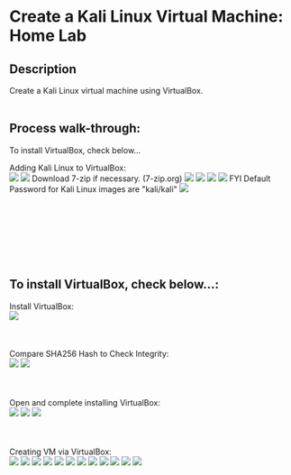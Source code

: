 
<h1>Create a Kali Linux Virtual Machine: Home Lab</h1>

<h2>Description</h2>
Create a Kali Linux virtual machine using VirtualBox.
<br />
<br />

<h2>Process walk-through:</h2>

To install VirtualBox, check below... <br/>

Adding Kali Linux to VirtualBox: <br/>
<img src="https://imgur.com/L3ZrMxv.png">
<img src="https://imgur.com/i4gOUJr.png">
Download 7-zip if necessary. (7-zip.org)
<img src="https://imgur.com/6FZhknk.png">
<img src="https://imgur.com/GAmKeIP.png">
<img src="https://imgur.com/9RHuF5w.png">
<img src="https://imgur.com/VJrqWJ1.png">
FYI Default Password for Kali Linux images are "kali/kali"
<img src="https://imgur.com/IVrgYsD.png">
<br />
<br />
<br />
<br />
<br />
<br />
<br />
<br />

<h2>To install VirtualBox, check below...:</h2>
Install VirtualBox: <br/>
<img src="https://imgur.com/gYok5Xl.png">
<br />
<br />
<br />
<br />
Compare SHA256 Hash to Check Integrity:  <br/>
<img src="https://imgur.com/YOOA0Lw.png">
<img src="https://imgur.com/zFee8Ry.png">
<br />
<br />
<br />
<br />
Open and complete installing VirtualBox: <br/>
<img src="https://imgur.com/lEIh8P3.png">
<img src="https://imgur.com/5t7mqt2.png">
<img src="https://imgur.com/zJXOtSb.png">
<br />
<br />
<br />
<br />
Creating VM via VirtualBox: <br/>
<img src="https://imgur.com/fCG5tGE.png">
<img src="https://imgur.com/fureVB1.png">
<img src="https://imgur.com/eSLyRXv.png">
<img src="https://imgur.com/VhYD6Gq.png">
<img src="https://imgur.com/0aS5BRU.png">
<img src="https://imgur.com/XR2J8Ml.png">
<img src="https://imgur.com/I6E4W5f.png">
<img src="https://imgur.com/56THXdC.png">
<img src="https://imgur.com/SZZ8va4.png">
<img src="https://imgur.com/0aS5BRU.png">
<img src="https://imgur.com/UhgdRZV.png">
<img src="https://imgur.com/rt9G1Xm.png">
<br />
<br />
<br />
<br />

